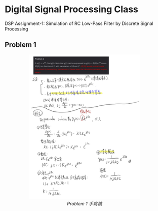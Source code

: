 # Digital Signal Processing Class
DSP Assignment-1: Simulation of RC Low-Pass Filter by Discrete Signal Processing

## Problem 1

<p align="center">
  <img src="./fig/problem1.jpg" alt="Problem 1 手寫稿" width="70%">
  <br>
  <em>Problem 1 手寫稿</em>
</p>
